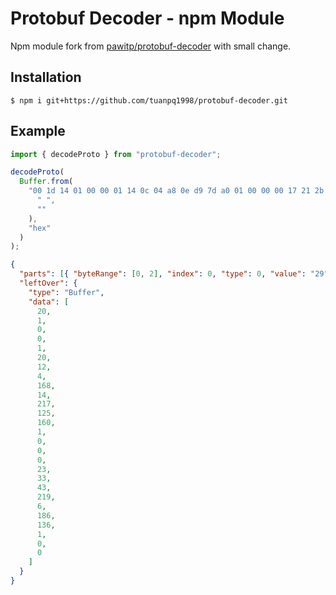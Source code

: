 # Protobuf Decoder - npm Module

Npm module fork from [pawitp/protobuf-decoder](https://github.com/pawitp/protobuf-decoder) with small change.

## Installation

```
$ npm i git+https://github.com/tuanpq1998/protobuf-decoder.git
```

## Example

```javascript
import { decodeProto } from "protobuf-decoder";

decodeProto(
  Buffer.from(
    "00 1d 14 01 00 00 01 14 0c 04 a8 0e d9 7d a0 01 00 00 00 17 21 2b db 06 ba 88 01 00 00".replaceAll(
      " ",
      ""
    ),
    "hex"
  )
);
```

```json
{
  "parts": [{ "byteRange": [0, 2], "index": 0, "type": 0, "value": "29" }],
  "leftOver": {
    "type": "Buffer",
    "data": [
      20,
      1,
      0,
      0,
      1,
      20,
      12,
      4,
      168,
      14,
      217,
      125,
      160,
      1,
      0,
      0,
      0,
      23,
      33,
      43,
      219,
      6,
      186,
      136,
      1,
      0,
      0
    ]
  }
}
```
